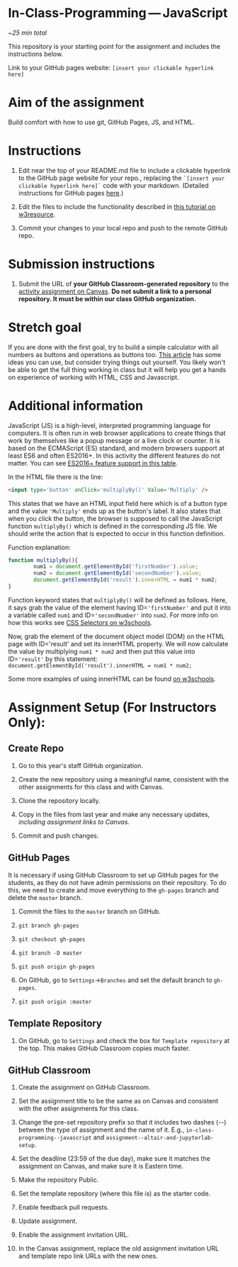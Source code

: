 # In-Class-Programming — JavaScript

~*25 min total*

This repository is your starting point for the assignment and includes the instructions below.

Link to your GitHub pages website: `[insert your clickable hyperlink here]`

# Aim of the assignment
Build comfort with how to use git, GitHub Pages, JS, and HTML.

# Instructions 
1. Edit near the top of your README.md file to include a clickable hyperlink to the GitHub page website for your repo., replacing the `` `[insert your clickable hyperlink here]` `` code with your markdown. (Detailed instructions for GitHub pages [here](https://developer.mozilla.org/en-US/docs/Learn/Common_questions/Using_Github_pages).)

1. Edit the files to include the functionality described in [this tutorial on w3resource](https://www.w3resource.com/javascript-exercises/javascript-basic-exercise-10.php).

1. Commit your changes to your local repo and push to the remote GitHub repo.

# Submission instructions  

1. Submit the URL of **your GitHub Classroom-generated repository** to the [activity assignment on Canvas](https://northeastern.instructure.com/courses/18721/assignments/573840). **Do not submit a link to a personal repository. It must be within our class GitHub organization.** 

# Stretch goal
If you are done with the first goal, try to build a simple calculator with all numbers as buttons and operations as buttons too. [This article](https://medium.com/@ethanryan/lets-make-a-javascript-calculator-a81186cb912f) has some ideas you can use, but consider trying things out yourself. You likely won't be able to get the full thing working in class but it will help you get a hands on experience of working with HTML, CSS and Javascript.

# Additional information
JavaScript (JS) is a high-level, interpreted programming language for computers. It is often run in web browser applications to create things that work by themselves like a popup message or a live clock or counter. It is based on the ECMAScript (ES) standard, and modern browsers support at least ES6 and often ES2016+. In this activity the different features do not matter. You can see [ES2016+ feature support in this table](https://kangax.github.io/compat-table/es2016plus/).

In the HTML file there is the line:
```html
<input type='button' onClick='multiplyBy()' Value='Multiply' />
```
This states that we have an HTML input field here which is of a button type and the value `'Multiply'` ends up as the button's label. It also states that when you click the button, the browser is supposed to call the JavaScript function `multiplyBy()` which is defined in the corresponding JS file. We should write the action that is expected to occur in this function definition.

Function explanation:
```javascript
function multiplyBy(){
        num1 = document.getElementById('firstNumber').value;
        num2 = document.getElementById('secondNumber').value;
        document.getElementById('result').innerHTML = num1 * num2;
}
```

Function keyword states that `multiplyBy()` will be defined as follows. Here, it says grab the value of the element having ID=`'firstNumber'` and put it into a variable called `num1` and ID=`'secondNumber'` into `num2`. For more info on how this works see [CSS Selectors on w3schools](https://www.w3schools.com/cssref/css_selectors.asp).

Now, grab the element of the document object model (DOM) on the HTML page with ID='result' and set its innerHTML property. We will now calculate the value by multiplying `num1 * num2` and then put this value into ID=`'result'` by this statement:
`document.getElementById('result').innerHTML = num1 * num2;`

Some more examples of using innerHTML can be found [on w3schools](https://www.w3schools.com/jsref/prop_html_innerhtml.asp).

# Assignment Setup (For Instructors Only):

## Create Repo

1. Go to this year's staff GitHub organization.

1. Create the new repository using a meaningful name, consistent with the other assignments for this class and with Canvas.

1. Clone the repository locally.

1. Copy in the files from last year and make any necessary updates, *including assignment links to Canvas.*

1. Commit and push changes.

## GitHub Pages

It is necessary if using GitHub Classroom to set up GitHub pages for the students, as they do not have admin permissions on their repository. To do this, we need to create and move everything to the `gh-pages` branch and delete the `master` branch.

1. Commit the files to the `master` branch on GitHub.

1. `git branch gh-pages`

1. `git checkout gh-pages`

1. `git branch -D master`

1. `git push origin gh-pages`

1. On GitHub, go to `Settings`->`Branches` and set the default branch to `gh-pages`.

1. `git push origin :master`

## Template Repository

1. On GitHub, go to `Settings` and check the box for `Template repository` at the top. This makes GitHub Classroom copies much faster.

## GitHub Classroom

1. Create the assignment on GitHub Classroom.

1. Set the assignment title to be the same as on Canvas and consistent with the other assignments for this class.

1. Change the pre-set repository prefix so that it includes two dashes (--) between the type of assignment and the name of it. E.g., `in-class-programming--javascript` and `assignment--altair-and-jupyterlab-setup`.

1. Set the deadline (23:59 of the due day), make sure it matches the assignment on Canvas, and make sure it is Eastern time.

1. Make the repository Public.

1. Set the template repository (where this file is) as the starter code.

1. Enable feedback pull requests.

1. Update assignment.

1. Enable the assignment invitation URL.

1. In the Canvas assignment, replace the old assignment invitation URL and template repo link URLs with the new ones.